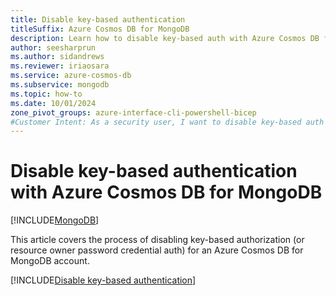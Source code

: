 ```yaml
---
title: Disable key-based authentication
titleSuffix: Azure Cosmos DB for MongoDB
description: Learn how to disable key-based auth with Azure Cosmos DB for MongoDB to prevent an account from being used with insecure authentication methods.
author: seesharprun
ms.author: sidandrews
ms.reviewer: iriaosara
ms.service: azure-cosmos-db
ms.subservice: mongodb
ms.topic: how-to
ms.date: 10/01/2024
zone_pivot_groups: azure-interface-cli-powershell-bicep
#Customer Intent: As a security user, I want to disable key-based auth in an Azure Cosmos DB for MongoDB account, so that my developers or applications can no longer access the account in an insecure manner.
---
```


# Disable key-based authentication with Azure Cosmos DB for MongoDB

[!INCLUDE[MongoDB](../../includes/appliesto-mongodb.md)]

This article covers the process of disabling key-based authorization (or resource owner password credential auth) for an Azure Cosmos DB for MongoDB account.

[!INCLUDE[Disable key-based authentication](../../includes/disable-key-based-authentication.md)]
